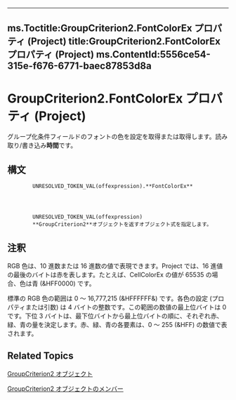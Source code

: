 

---
ms.Toctitle:GroupCriterion2.FontColorEx プロパティ (Project)
title:GroupCriterion2.FontColorEx プロパティ (Project)
ms.ContentId:5556ce54-315e-f676-6771-baec87853d8a
---
# GroupCriterion2.FontColorEx プロパティ (Project)




グループ化条件フィールドのフォントの色を設定を取得または取得します。読み取り/書き込み**時間**です。

## 構文

            UNRESOLVED_TOKEN_VAL(offexpression).**FontColorEx**




            UNRESOLVED_TOKEN_VAL(offexpression)
            **GroupCriterion2**オブジェクトを返すオブジェクト式を指定します。



## 注釈
RGB 色は、10 進数または 16 進数の値で表現できます。Project では、16 進値の最後のバイトは赤を表します。たとえば、CellColorEx の値が 65535 の場合、色は青 (&HFF0000) です。



標準の RGB 色の範囲は 0 ～ 16,777,215 (&HFFFFFF&) です。各色の設定 (プロパティまたは引数) は 4 バイトの整数です。この範囲の数値の最上位バイトは 0 です。下位 3 バイトは、最下位バイトから最上位バイトの順に、それぞれ赤、緑、青の量を決定します。赤、緑、青の各要素は、0 ～ 255 (&HFF) の数値で表されます。



## Related Topics

[GroupCriterion2 オブジェクト](06047a9d-a9db-43e0-e759-e24560da7128.md)

[GroupCriterion2 オブジェクトのメンバー](c18e9700-62e4-754e-e8d6-49aa97b97ab1.md)




